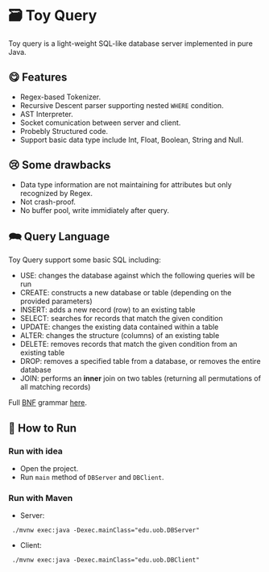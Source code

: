 # 🗃️ Toy Query
Toy query is a light-weight SQL-like database server implemented in pure Java.

## 😋 Features
- Regex-based Tokenizer.
- Recursive Descent parser supporting nested `WHERE` condition.
- AST Interpreter.
- Socket comunication between server and client.
- Probebly Structured code.
- Support basic data type include Int, Float, Boolean, String and Null.

## 😢 Some drawbacks 
- Data type information are not maintaining for attributes but only recognized by Regex.
- Not crash-proof.
- No buffer pool, write immidiately after query.

## 🗪 Query Language
Toy Query support some basic SQL including:
- USE: changes the database against which the following queries will be run
- CREATE: constructs a new database or table (depending on the provided parameters)
- INSERT: adds a new record (row) to an existing table
- SELECT: searches for records that match the given condition
- UPDATE: changes the existing data contained within a table
- ALTER: changes the structure (columns) of an existing table
- DELETE: removes records that match the given condition from an existing table
- DROP: removes a specified table from a database, or removes the entire database
- JOIN: performs an **inner** join on two tables (returning all permutations of all matching records)

Full [BNF](https://en.wikipedia.org/wiki/Backus%E2%80%93Naur_form) grammar [here](https://github.com/Desmond121/ToyQuery/blob/master/BNF.txt).


## 🚀 How to Run
### Run with idea
- Open the project.
- Run `main` method of `DBServer` and `DBClient`.
### Run with Maven
- Server:
 ```
  ./mvnw exec:java -Dexec.mainClass="edu.uob.DBServer"  
 ```
- Client:
 ```
  ./mvnw exec:java -Dexec.mainClass="edu.uob.DBClient"  
 ```

